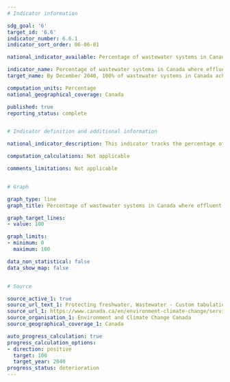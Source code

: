```yaml
---
# Indicator information

sdg_goal: '6'
target_id: '6.6'
indicator_number: 6.6.1
indicator_sort_order: 06-06-01

national_indicator_available: Percentage of wastewater systems in Canada where effluent quality standards are achieved

indicator_name: Percentage of wastewater systems in Canada where effluent quality standards are achieved
target_name: By December 2040, 100% of wastewater systems in Canada achieve effluent quality standards

computation_units: Percentage
national_geographical_coverage: Canada

published: true
reporting_status: complete


# Indicator definition and additional information

national_indicator_description: This indicator tracks the percentage of wastewater systems that meet the effluent quality standards of the [Wastewater Systems Effluent Regulations](https://laws-lois.justice.gc.ca/eng/regulations/sor-2012-139/fulltext.html) or an equivalency agreement.

computation_calculations: Not applicable

comments_limitations: Not applicable


# Graph

graph_type: line
graph_title: Percentage of wastewater systems in Canada where effluent quality standards are achieved

graph_target_lines:
- value: 100

graph_limits:
- minimum: 0
  maximum: 100

data_non_statistical: false
data_show_map: false


# Source

source_active_1: true
source_url_text_1: Protecting freshwater, Wastewater - Custom tabulation
source_url_1: https://www.canada.ca/en/environment-climate-change/services/wastewater.html
source_organisation_1: Environment and Climate Change Canada
source_geographical_coverage_1: Canada

auto_progress_calculation: true
progress_calculation_options:
- direction: positive
  target: 100
  target_year: 2040
progress_status: deterioration
---
```


